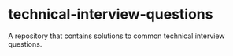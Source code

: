 # technical-interview-questions
A repository that contains solutions to common technical interview questions.
